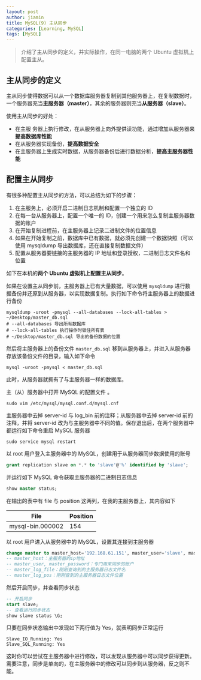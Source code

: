 ```yaml
---
layout: post
author: jiamin
title: MySQL(9) 主从同步
categories: [Learning, MySQL]
tags: [MySQL]
---
```


> 介绍了主从同步的定义，并实际操作，在同一电脑的两个 Ubuntu 虚拟机上配置主从。

## 主从同步的定义

主从同步使得数据可以从一个数据库服务器复制到其他服务器上，在复制数据时，一个服务器充当**主服务器（master）**，其余的服务器则充当**从服务器（slave）**。

使用主从同步的好处：

* 在主服 务器上执行修改，在从服务器上向外提供读功能，通过增加从服务器来**提高数据库性能**
* 在从服务器实现备份，**提高数据安全**
* 在主服务器上生成实时数据，从服务器备份后进行数据分析，**提高主服务器性能**

## 配置主从同步

有很多种配置主从同步的方法，可以总结为如下的步骤：

1. 在主服务上，必须开启二进制日志机制和配置一个独立的 ID
2. 在每一台从服务器上，配置一个唯一的 ID，创建一个用来怎么复制主服务器数据的账户
3. 在开始复制进程前，在主服务器上记录二进制文件的位置信息
4. 如果在开始复制之前，数据库中已有数据，就必须先创建一个数据快照（可以使用 mysqldump 导出数据库，还在直接复制数据文件）
5. 配置从服务器要链接的主服务器的 IP 地址和登录授权，二进制日志文件名和位置

如下在本机的**两个 Ubuntu 虚拟机上配置主从同步**。

如果在设置主从同步前，主服务器上已有大量数据，可以使用 `mysqldump` 进行数据备份并还原到从服务器，以实现数据复制。执行如下命令将主服务器上的数据进行备份

```shell
mysqldump -uroot -pmysql --all-databases --lock-all-tables > ~/Desktop/master_db.sql
# --all-databases 导出所有数据库
# --lock-all-tables 执行操作时锁住所有表
# ~/Desktop/master_db.sql 导出的备份数据的位置
```

然后将主服务器上的备份文件  `master_db.sql` 移到从服务器上，并进入从服务器存放该备份文件的目录，输入如下命令

```shell
mysql -uroot -pmysql < master_db.sql
```

此时，从服务器就拥有了与主服务器一样的数据库。

主（从）服务器中打开 MySQL 的配置文件 。

```shell
sudo vim /etc/mysql/mysql.conf.d/mysql.cnf
```

主服务器中去掉 server-id 与 log_bin 前的注释；从服务器中去掉 server-id 前的注释，并将 server-id 改为与主服务器中不同的值。保存退出后，在两个服务器中都运行如下命令重启 MySQL 服务器

```shell
sudo service mysql restart
```

以 root 用户登入主服务器中的 MySQL，创建用于从服务器同步数据使用的账号

```sql
grant replication slave on *.* to 'slave'@'%' identified by 'slave';
```

并运行如下 MySQL 命令获取主服务器的二进制日志信息

```sql
show master status;
```

在输出的表中有 file 与 position 这两列，在我的主服务器上，其内容如下

| File             | Position |
| ---------------- | -------- |
| mysql-bin.000002 | 154      |

以 root 用户进入从服务器中的 MySQL，设置其连接到主服务器

```sql
change master to master_host='192.168.61.151', master_user='slave', master_password='slave', master_log_file='mysql-bin.000002', master_log_pos=154;
-- master_host：主服务器的ip地址
-- master_user, master_password：专门用来同步的账户
-- master_log_file：刚刚查询到的主服务器日志文件名
-- master_log_pos：刚刚查到的主服务器日志文件位置
```

然后开启同步，并查看同步状态

```sql
-- 开启同步
start slave;
-- 查看运行同步状态
show slave status \G;
```

只要在同步状态输出中发现如下两行值为 Yes，就表明同步正常运行

```
Slave_IO_Running: Yes
Slave_SQL_Running: Yes
```

这时你可以尝试在主服务器中进行修改，可以发现从服务器中可以同步获得更新。需要注意，同步是单向的，在主服务器中的修改可以同步到从服务器，反之则不能。